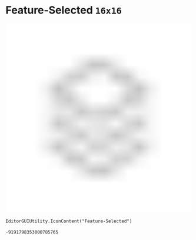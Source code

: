 # Feature-Selected `16x16`
<img src="/img/Feature-Selected.png" width=512 height=512>

``` CSharp
EditorGUIUtility.IconContent("Feature-Selected")
```
```
-9191798353000785765
```
